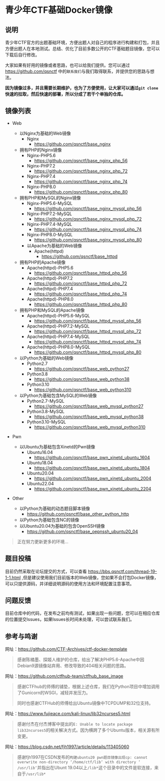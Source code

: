 # 青少年CTF基础Docker镜像
## 说明
青少年CTF官方的出题基础环境，方便出题人对自己的程序进行构建和打包，并且方便出题人在本地测试。总结、优化了目前多数公开的CTF基础题目镜像，您可以下载后自行修改。

大家如果有好用的镜像或者思路，也可以给我们提供。您可以通过 https://github.com/qsnctf 中的`联系我们`与我们取得联系，并提供您的思路与想法。

**因为镜像过多，并且需要长期维护，也为了方便使用，让大家可以通过`git clone`快速的拉取，然后快速的部署，所以分成了若干个单独的仓库。**

## 镜像列表
- Web
  - 以Nginx为基础的Web镜像
    - Nginx
      - https://github.com/qsnctf/base_nginx
  - 拥有PHP的Nginx镜像
    - Nginx-PHP5.6
      - https://github.com/qsnctf/base_nginx_php_56
    - Nginx-PHP7.2
      - https://github.com/qsnctf/base_nginx_php_72
    - Nginx-PHP7.4
      - https://github.com/qsnctf/base_nginx_php_74
    - Nginx-PHP8.0
      - https://github.com/qsnctf/base_nginx_php_80
  - 拥有PHP和MySQL的Nginx镜像
    - Nginx-PHP5.6-MySQL
      - https://github.com/qsnctf/base_nginx_mysql_php_56
    - Nginx-PHP7.2-MySQL
      - https://github.com/qsnctf/base_nginx_mysql_php_72
    - Nginx-PHP7.4-MySQL
      - https://github.com/qsnctf/base_nginx_mysql_php_74
    - Nginx-PHP8.0-MySQL
      - https://github.com/qsnctf/base_nginx_mysql_php_80
    - 以Apache为基础的Web镜像
      - Apache(httpd)
        - https://github.com/qsnctf/base_httpd
  - 拥有PHP的Apache镜像
    - Apache(httpd)-PHP5.6
      - https://github.com/qsnctf/base_httpd_php_56
    - Apache(httpd)-PHP7.2
      - https://github.com/qsnctf/base_httpd_php_72
    - Apache(httpd)-PHP7.4
      - https://github.com/qsnctf/base_httpd_php_74
    - Apache(httpd)-PHP8.0
      - https://github.com/qsnctf/base_httpd_php_80
  - 拥有PHP和MySQL的Apache镜像
    - Apache(httpd)-PHP5.6-MySQL
      - https://github.com/qsnctf/base_httpd_mysql_php_56
    - Apache(httpd)-PHP7.2-MySQL
      - https://github.com/qsnctf/base_httpd_mysql_php_72
    - Apache(httpd)-PHP7.4-MySQL
      - https://github.com/qsnctf/base_httpd_mysql_php_74
    - Apache(httpd)-PHP8.0-MySQL
      - https://github.com/qsnctf/base_httpd_mysql_php_80
  - 以Python为基础的Web镜像
    - Python2.7
      - https://github.com/qsnctf/base_web_python27
    - Python3.8
      - https://github.com/qsnctf/base_web_python38
    - Python3.10
      - https://github.com/qsnctf/base_web_python310
  - 以Python为基础包含MySQL的Web镜像
    - Python2.7-MySQL
      - https://github.com/qsnctf/base_web_mysql_python27
    - Python3.8-MySQL
      - https://github.com/qsnctf/base_web_mysql_python38
    - Python3.10-MySQL
      - https://github.com/qsnctf/base_web_mysql_python310
- Pwn
  - 以Ubuntu为基础包含Xinetd的Pwn镜像
    - Ubuntu16.04
      - https://github.com/qsnctf/base_pwn_xinetd_ubuntu_1604
    - Ubuntu18.04
      - https://github.com/qsnctf/base_pwn_xinetd_ubuntu_1804
    - Ubuntu20.04
      - https://github.com/qsnctf/base_pwn_xinetd_ubuntu_2004
    - Ubuntu22.04
      - https://github.com/qsnctf/base_pwn_xinetd_ubuntu_2204

- Other
  - 以Python为基础的动态题目脚本镜像
    - https://github.com/qsnctf/base_other_python_http
  - 以Python为基础包含NC的镜像
  - 以Ubuntu20.04为基础的包含OpenSSH镜像
    - https://github.com/qsnctf/base_oepnssh_ubuntu20_04

> 正在努力更新更多的环境...

## 题目投稿
目前仍然采取在论坛提交的方式，可以查看 https://bbs.qsnctf.com/thread-19-1-1.html ,但是建议使用我们目前版本的Web镜像，您如果不会打包Docker镜像，可以只提供源码，并详细说明源码的使用方法和环境配置注意事项。

## 问题反馈
目前仓库中的代码，在发布之前均有测试，如果出现一些问题，您可以在相应仓库的位置提交Issues，如果Issues长时间未处理，可以尝试联系我们。

## 参考与鸣谢


网址：https://github.com/CTF-Archives/ctf-docker-template
> 感谢陈橘墨、探姬人维护的仓库，给出了解决PHP5.6-Apache中因Debian9源镜像站弃用、修改导致的404相关问题的思路。

网址：https://github.com/ctfhub-team/ctfhub_base_image
> 感谢CTFhub的师傅的铺垫，根据上述仓库，我们在Python项目中增加调用了Gunicorn的WSGI，减轻并发压力。
> 
> 同时也感谢CTFHub的师傅给出Ubuntu镜像中TCPDUMP和32位支持。
> 
网址：https://www.fujieace.com/kali-linux/lib32ncurses5.html
> 感谢付杰在付杰博客中提出的`E: Unable to locate package lib32ncurses5`的相关解决方式。因为横跨了多个Ubuntu版本，相关源有所变更。
> 
网址：https://blog.csdn.net/fjh1997/article/details/113405060
> 感谢fjh1997在CSDN发布的`构建ubuntu20 pwn题目镜像出现cp: cannot overwrite non-directory ‘/home/ctf/lib‘ with directory ‘ /usr/lib‘`并指出在Ubunt 19.04以上`/lib*`这个目录中的文件是软连接，来自于`/usr/lib*`

